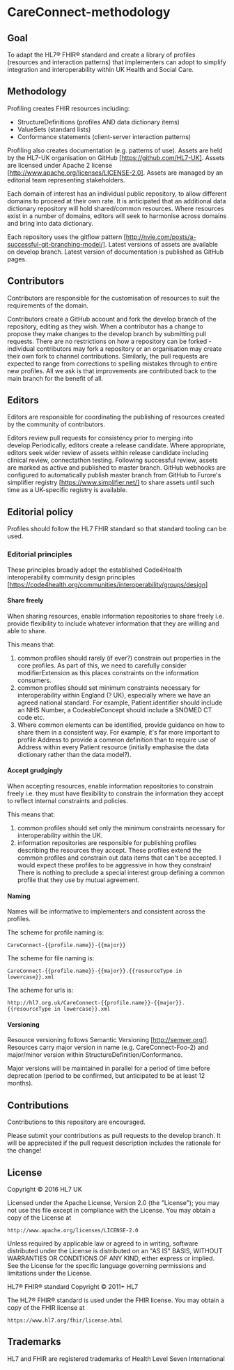 # CareConnect-methodology

## Goal
To adapt the HL7® FHIR® standard and create a library of profiles (resources and interaction patterns) that implementers can adopt to simplify integration and interoperability within UK Health and Social Care.

## Methodology
Profiling creates FHIR resources including: 

- StructureDefinitions (profiles AND data dictionary items)
- ValueSets (standard lists)
- Conformance statements (client-server interaction patterns)

Profiling also creates documentation (e.g. patterns of use). Assets are held by the HL7-UK organisation on GitHub [https://github.com/HL7-UK]. Assets are licensed under Apache 2 license [http://www.apache.org/licenses/LICENSE-2.0]. Assets are managed by an editorial team representing stakeholders.

Each domain of interest has an individual public repository, to allow different domains to proceed at their own rate. It is anticipated that an additional data dictionary repository will hold shared/common resources. Where resources exist in a number of domains, editors will seek to harmonise across domains and bring into data dictionary.

Each repository uses the gitflow pattern [http://nvie.com/posts/a-successful-git-branching-model/]. Latest versions of assets are available on develop branch. Latest version of documentation is published as GitHub pages.

## Contributors
Contributors are responsible for the customisation of resources to suit the requirements of the domain.

Contributors create a GitHub account and fork the develop branch of the repository, editing as they wish. When a contributor has a change to propose they make changes to the develop branch by submitting pull requests. There are no restrictions on how a repository can be forked - individual contributors may fork a repository or an organisation may create their own fork to channel contributions. Similarly, the pull requests are expected to range from corrections to spelling mistakes through to entire new profiles. All we ask is that improvements are contributed back to the main branch for the benefit of all.

## Editors
Editors are responsible for coordinating the publishing of resources created by the community of contributors.

Editors review pull requests for consistency prior to merging into develop.Periodically, editors create a release candidate. Where appropriate, editors seek wider review of assets within release candidate including clinical review, connectathon testing. Following successful review, assets are marked as active and published to master branch. GitHub webhooks are configured to automatically publish master branch from GitHub to Furore's simplifier registry [https://www.simplifier.net/] to share  assets until such time as a UK-specific registry is available.

## Editorial policy
Profiles should follow the HL7 FHIR standard so that standard tooling can be used.

### Editorial principles
These principles broadly adopt the established Code4Health interoperability community design principles [https://code4health.org/communities/interoperability/groups/design]

#### Share freely
When sharing resources, enable information repositories to share freely i.e. provide flexibility to include whatever information that they are willing and able to share.

This means that:

1. common profiles should rarely (if ever?) constrain out properties in the core profiles. As part of this, we need to carefully consider modifierExtension as this places constraints on the information consumers.
2. common profiles should set minimum constraints necessary for interoperability within England (? UK), especially where we have an agreed national standard. For example, Patient.identifier should include an NHS Number, a CodeableConcept should include a SNOMED  CT code etc.
3. Where common elements can be identified, provide guidance on how to share them in a consistent way. For example, it's far more important to profile Address to provide a common definition than to require use of Address within every Patient resource (initially emphasise the data dictionary rather than the data model?).

#### Accept grudgingly
When accepting resources, enable information repositories to constrain freely i.e. they must have flexibility to constrain the information they accept to reflect internal constraints and policies.

This means that:

1. common profiles should set only the minimum constraints necessary for interoperability within the UK.
2. information repositories are responsible for publishing profiles describing the resources they accept. These profiles extend the common profiles and constrain out data items that can't be accepted. I would expect these profiles to be aggressive in how they constrain! There is nothing to preclude a special interest group defining a common profile that they use by mutual agreement.

#### Naming
Names will be informative to implementers and consistent across the profiles.

The scheme for profile naming is:

    CareConnect-{{profile.name}}-{{major}}

The scheme for file naming is:

    CareConnect-{{profile.name}}-{{major}}.{{resourceType in lowercase}}.xml
    
The scheme for urls is:

    http://hl7.org.uk/CareConnect-{{profile.name}}-{{major}}.{{resourceType in lowercase}}.xml

#### Versioning
Resource versioning follows Semantic Versioning [http://semver.org/]. Resources carry major version in name (e.g. CareConnect-Foo-2) and major/minor version within StructureDefinition/Conformance. 

Major versions will be maintained in parallel for a period of time before deprecation (period to be confirmed, but anticipated to be at least 12 months).

## Contributions
Contributions to this repository are encouraged.

Please submit your contributions as pull requests to the develop branch. It will be appreciated if the pull request description includes the rationale for the change!

## License
Copyright © 2016 HL7 UK

Licensed under the Apache License, Version 2.0 (the "License");
you may not use this file except in compliance with the License.
You may obtain a copy of the License at

    http://www.apache.org/licenses/LICENSE-2.0

Unless required by applicable law or agreed to in writing, software
distributed under the License is distributed on an "AS IS" BASIS,
WITHOUT WARRANTIES OR CONDITIONS OF ANY KIND, either express or implied.
See the License for the specific language governing permissions and
limitations under the License.

HL7® FHIR® standard Copyright © 2011+ HL7

The HL7® FHIR® standard is used under the FHIR license. You may obtain 
a copy of the FHIR license at

    https://www.hl7.org/fhir/license.html
    
## Trademarks
HL7 and FHIR are registered trademarks of Health Level Seven International
